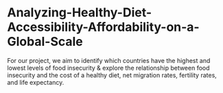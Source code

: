 # Analyzing-Healthy-Diet-Accessibility-Affordability-on-a-Global-Scale
For our project, we aim to identify which countries have the highest and lowest levels of food insecurity &amp; explore the relationship between food insecurity and the cost of a healthy diet, net migration rates, fertility rates, and life expectancy.
